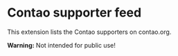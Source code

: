 Contao supporter feed
=====================

This extension lists the Contao supporters on contao.org.


**Warning:** Not intended for public use!
